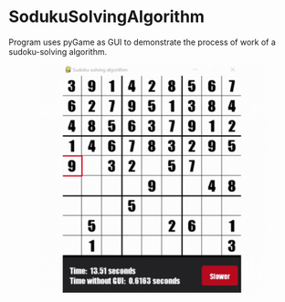 # SodukuSolvingAlgorithm
<p>Program uses pyGame as GUI to demonstrate the process of work of a sudoku-solving algorithm.</p>
<p align='center'>
  <img src='solving_process.gif' width = '400'>
</p>
